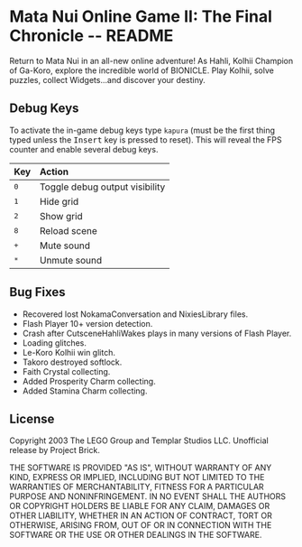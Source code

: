 # Mata Nui Online Game II: The Final Chronicle -- README

Return to Mata Nui in an all-new online adventure! As Hahli, Kolhii Champion of Ga-Koro, explore the incredible world of BIONICLE. Play Kolhii, solve puzzles, collect Widgets...and discover your destiny.


## Debug Keys

To activate the in-game debug keys type `kapura` (must be the first thing typed unless the <kbd>Insert</kbd> key is pressed to reset). This will reveal the FPS counter and enable several debug keys.

| Key          | Action                         |
| :----------- | :----------------------------- |
| <kbd>0</kbd> | Toggle debug output visibility |
| <kbd>1</kbd> | Hide grid                      |
| <kbd>2</kbd> | Show grid                      |
| <kbd>8</kbd> | Reload scene                   |
| <kbd>+</kbd> | Mute sound                     |
| <kbd>*</kbd> | Unmute sound                   |


## Bug Fixes

-   Recovered lost NokamaConversation and NixiesLibrary files.
-   Flash Player 10+ version detection.
-   Crash after CutsceneHahliWakes plays in many versions of Flash Player.
-   Loading glitches.
-   Le-Koro Kolhii win glitch.
-   Takoro destroyed softlock.
-   Faith Crystal collecting.
-   Added Prosperity Charm collecting.
-   Added Stamina Charm collecting.


## License

Copyright 2003 The LEGO Group and Templar Studios LLC. Unofficial release by Project Brick.

THE SOFTWARE IS PROVIDED "AS IS", WITHOUT WARRANTY OF ANY KIND, EXPRESS OR IMPLIED, INCLUDING BUT NOT LIMITED TO THE WARRANTIES OF MERCHANTABILITY, FITNESS FOR A PARTICULAR PURPOSE AND NONINFRINGEMENT. IN NO EVENT SHALL THE AUTHORS OR COPYRIGHT HOLDERS BE LIABLE FOR ANY CLAIM, DAMAGES OR OTHER LIABILITY, WHETHER IN AN ACTION OF CONTRACT, TORT OR OTHERWISE, ARISING FROM, OUT OF OR IN CONNECTION WITH THE SOFTWARE OR THE USE OR OTHER DEALINGS IN THE SOFTWARE.
